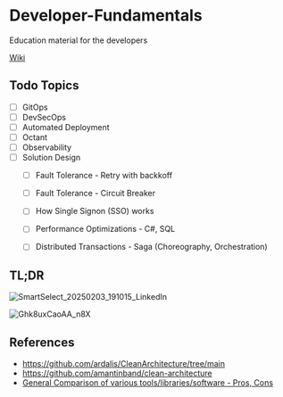 # Developer-Fundamentals
Education material for the developers


[Wiki](https://github.com/FullstackCodingGuy/Developer-Fundamentals/wiki)


## Todo Topics

- [ ] GitOps
- [ ] DevSecOps
- [ ] Automated Deployment
- [ ] Octant
- [ ] Observability
- [ ] Solution Design
  - [ ] Fault Tolerance - Retry with backkoff
  - [ ] Fault Tolerance - Circuit Breaker
  - [ ] How Single Signon (SSO) works
  - [ ] Performance Optimizations - C#, SQL
  - [ ] Distributed Transactions - Saga (Choreography, Orchestration)


## TL;DR

![SmartSelect_20250203_191015_LinkedIn](https://github.com/user-attachments/assets/eaa21775-0ef0-4555-af6a-54a6162281a9)


![Ghk8uxCaoAA_n8X](https://github.com/user-attachments/assets/9015fc1b-1259-42bb-8e55-cadd69675dca)


## References 
- https://github.com/ardalis/CleanArchitecture/tree/main
- https://github.com/amantinband/clean-architecture
- [General Comparison of various tools/libraries/software - Pros, Cons](https://github.com/FullstackCodingGuy/Developer-Fundamentals/wiki/Fundamentals#general-comparison-of-various-toolslibrariessoftware---pros-cons)
